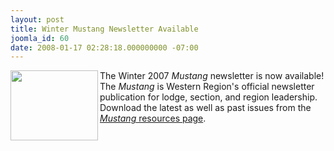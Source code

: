 ```yaml
---
layout: post
title: Winter Mustang Newsletter Available
joomla_id: 60
date: 2008-01-17 02:28:18.000000000 -07:00
---
```

<a href=resources/mustang><img src=images/mustang2007winter.jpg width=140 height=112 border=0 align=left /></a>The Winter 2007 <i>Mustang</i> newsletter is now available! The <i>Mustang</i> is Western Region's official newsletter publication for lodge, section, and region leadership. Download the latest as well as past issues from the <a href=resources/mustang><i>Mustang</i> resources page</a>.

